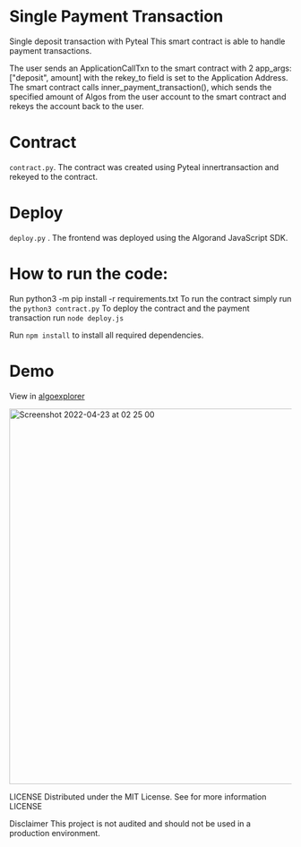 # Single Payment Transaction
Single deposit transaction with Pyteal
This smart contract is able to handle payment transactions.

The user sends an ApplicationCallTxn to the smart contract with 2 app_args: ["deposit", amount] with the rekey_to field is set to the Application Address.
The smart contract calls inner_payment_transaction(), which sends the specified amount of Algos from the user account to the smart contract and rekeys the account back to the user.

# Contract
`contract.py`. The contract was created using Pyteal innertransaction and rekeyed to the contract.

# Deploy
`deploy.py` . The frontend was deployed using the Algorand JavaScript SDK.

# How to run the code:
Run python3 -m pip install -r requirements.txt
To run the contract simply run the `python3 contract.py` 
To deploy the contract and the payment transaction run `node deploy.js`

Run `npm install` to install all required dependencies.

# Demo
View in [algoexplorer](https://testnet.algoexplorer.io/application/85471002)

<img width="671" alt="Screenshot 2022-04-23 at 02 25 00" src="https://user-images.githubusercontent.com/23031920/164859480-b2f07bb0-8c72-4249-8c9b-54d2c939c49e.png">

LICENSE
Distributed under the MIT License. See for more information LICENSE

Disclaimer
This project is not audited and should not be used in a production environment.
